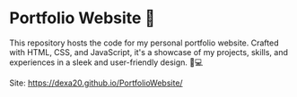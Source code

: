 # Portfolio Website 🌟

This repository hosts the code for my personal portfolio website. Crafted with HTML, CSS, and JavaScript, it's a showcase of my projects, skills, and experiences in a sleek and user-friendly design. 💼💻

Site: https://dexa20.github.io/PortfolioWebsite/
